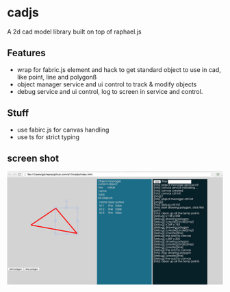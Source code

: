 # cadjs

A 2d cad model library built on top of raphael.js

## Features 

- wrap for fabric.js element and hack to get standard object to use in cad, like point, line
  and polygonß
- object manager service and ui control to track & modify objects
- debug service and ui control, log to screen in service and control.

## Stuff

- use fabirc.js for canvas handling
- use ts for strict typing

## screen shot

![screen](screen.png)